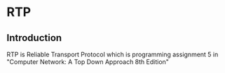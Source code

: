 # RTP
## Introduction
RTP is Reliable Transport Protocol which is programming assignment 5 in "Computer Network: A Top Down Approach 8th Edition"